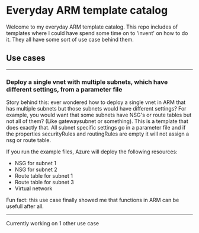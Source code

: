 # Everyday ARM template catalog

Welcome to my everyday ARM template catalog. This repo includes of templates where I could have spend some time on to 'invent' on how to do it. They all have some sort of use case behind them.

## Use cases
---

### Deploy a single vnet with multiple subnets, which have different settings, from a parameter file
Story behind this: ever wondered how to deploy a single vnet in ARM that has multiple subnets but those subnets would have different settings? For example, you would want that some subnets have NSG's or route tables but not all of them? (Like gatewaysubnet or something). This is a template that does exactly that. All subnet specific settings go in a parameter file and if the properties securityRules and routingRules are empty it will not assign a nsg or route table.

If you run the example files, Azure will deploy the following resources:
- NSG for subnet 1
- NSG for subnet 2
- Route table for subnet 1
- Route table for subnet 3
- Virtual network

Fun fact: this use case finally showed me that functions in ARM can be usefull after all.

---
Currently working on 1 other use case